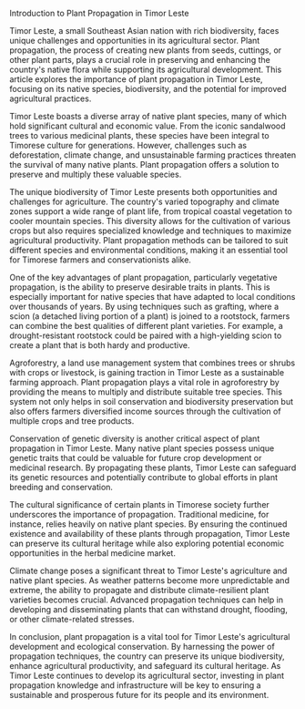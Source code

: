 Introduction to Plant Propagation in Timor Leste

Timor Leste, a small Southeast Asian nation with rich biodiversity, faces unique challenges and opportunities in its agricultural sector. Plant propagation, the process of creating new plants from seeds, cuttings, or other plant parts, plays a crucial role in preserving and enhancing the country's native flora while supporting its agricultural development. This article explores the importance of plant propagation in Timor Leste, focusing on its native species, biodiversity, and the potential for improved agricultural practices.

Timor Leste boasts a diverse array of native plant species, many of which hold significant cultural and economic value. From the iconic sandalwood trees to various medicinal plants, these species have been integral to Timorese culture for generations. However, challenges such as deforestation, climate change, and unsustainable farming practices threaten the survival of many native plants. Plant propagation offers a solution to preserve and multiply these valuable species.

The unique biodiversity of Timor Leste presents both opportunities and challenges for agriculture. The country's varied topography and climate zones support a wide range of plant life, from tropical coastal vegetation to cooler mountain species. This diversity allows for the cultivation of various crops but also requires specialized knowledge and techniques to maximize agricultural productivity. Plant propagation methods can be tailored to suit different species and environmental conditions, making it an essential tool for Timorese farmers and conservationists alike.

One of the key advantages of plant propagation, particularly vegetative propagation, is the ability to preserve desirable traits in plants. This is especially important for native species that have adapted to local conditions over thousands of years. By using techniques such as grafting, where a scion (a detached living portion of a plant) is joined to a rootstock, farmers can combine the best qualities of different plant varieties. For example, a drought-resistant rootstock could be paired with a high-yielding scion to create a plant that is both hardy and productive.

Agroforestry, a land use management system that combines trees or shrubs with crops or livestock, is gaining traction in Timor Leste as a sustainable farming approach. Plant propagation plays a vital role in agroforestry by providing the means to multiply and distribute suitable tree species. This system not only helps in soil conservation and biodiversity preservation but also offers farmers diversified income sources through the cultivation of multiple crops and tree products.

Conservation of genetic diversity is another critical aspect of plant propagation in Timor Leste. Many native plant species possess unique genetic traits that could be valuable for future crop development or medicinal research. By propagating these plants, Timor Leste can safeguard its genetic resources and potentially contribute to global efforts in plant breeding and conservation.

The cultural significance of certain plants in Timorese society further underscores the importance of propagation. Traditional medicine, for instance, relies heavily on native plant species. By ensuring the continued existence and availability of these plants through propagation, Timor Leste can preserve its cultural heritage while also exploring potential economic opportunities in the herbal medicine market.

Climate change poses a significant threat to Timor Leste's agriculture and native plant species. As weather patterns become more unpredictable and extreme, the ability to propagate and distribute climate-resilient plant varieties becomes crucial. Advanced propagation techniques can help in developing and disseminating plants that can withstand drought, flooding, or other climate-related stresses.

In conclusion, plant propagation is a vital tool for Timor Leste's agricultural development and ecological conservation. By harnessing the power of propagation techniques, the country can preserve its unique biodiversity, enhance agricultural productivity, and safeguard its cultural heritage. As Timor Leste continues to develop its agricultural sector, investing in plant propagation knowledge and infrastructure will be key to ensuring a sustainable and prosperous future for its people and its environment.